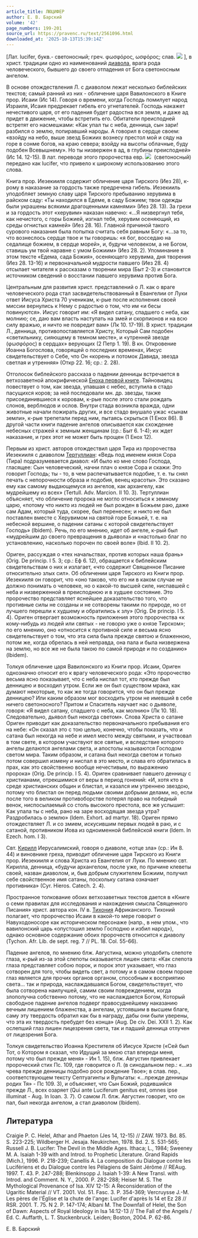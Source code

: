 ```yaml
---
article_title: ЛЮЦИФЕР
author: Е. В. Барский
volume: '42'
page_numbers: 199-201
source_url: https://pravenc.ru/text/2561096.html
downloaded_at: '2025-10-13T15:39:14Z'
---
```


[Лат. lucifer, букв.- светоносный; греч. φωσφόρος, ωσφόρος; слав. ![](https://pravenc.ru/char/26526/xe4xe5xedxedxe81xf6xe0/image.png) ], в христ. традиции одно из наименований [диавола](https://pravenc.ru/text/ДИАВОЛ.html), врага рода человеческого, бывшего до своего отпадения от Бога светоносным ангелом.

В основе отождествления Л. с диаволом лежат несколько библейских текстов; самый ранний из них - обличение царя Вавилонского в Книге прор. Исаии (Ис 14). Говоря о времени, когда Господь помилует народ Израиля, Исаия предрекает гибель его угнетателей. Господь накажет нечестивого царя, от его падения будет радостна вся земля, и даже ад придет в движение, чтобы встретить его. Обитатели преисподней встретят его насмешками: «Как упал ты с неба, денница, сын зари! разбился о землю, попиравший народы. А говорил в сердце своем: «взойду на небо, выше звезд Божиих вознесу престол мой и сяду на горе в сонме богов, на краю севера; взойду на высоты облачные, буду подобен Всевышнему». Но ты низвержен в ад, в глубины преисподней» (Ис 14. 12-15). В лат. переводе этого пророчества евр. ![](https://pravenc.ru/char/26062/hx7blEl/image.png)  (светоносный) передано как lucifer, что привело к широкому использованию этого слова.

Книга прор. Иезекииля содержит обличение царя Тирского (Иез 28), к-рому в наказание за гордость также предречена гибель. Иезекииль уподобляет земную славу царя Тирского пребыванию херувима в райском саду: «Ты находился в Едеме, в саду Божием; твои одежды были украшены всякими драгоценными камнями» (Иез 28. 13). За грехи и за гордость этот «херувим» наказан навечно: «...Я низвергнул тебя, как нечистого, с горы Божией, изгнал тебя, херувим осеняющий, из среды огнистых камней» (Иез 28. 16). Главной причиной такого сурового наказания была попытка считать себя равным Богу: «...за то, что вознеслось сердце твое и ты говоришь: «я бог, восседаю на седалище божием, в сердце морей», и, будучи человеком, а не Богом, ставишь ум твой наравне с умом Божиим» (Иез 28. 2). Упоминание в этом тексте «Едема, сада Божия», осеняющего херувима, дня творения (Иез 28. 13-16) и первоначальной мудрости павшего (Иез 28. 4) отсылает читателя к рассказам о творении мира (Быт 2-3) и становится источником сведений о восстании павшего херувима против Бога.

Центральным для развития христ. представлений о Л. как о враге человеческого рода стал засвидетельствованный в Евангелии от Луки ответ Иисуса Христа 70 ученикам, к-рые после исполнения своей миссии вернулись к Нему с радостью о том, что им «и бесы повинуются». Иисус говорит им: «Я видел сатану, спадшего с неба, как молнию; се, даю вам власть наступать на змей и скорпионов и на всю силу вражью, и ничто не повредит вам» (Лк 10. 17-19). В христ. традиции Л., денница, противопоставляется Христу, Который Сам подобен «светильнику, сияющему в темном месте», и «утренней звезде (φωσφόρος) в сердцах» верующих (2 Петр 1. 19). В кн. Откровение Иоанна Богослова, говорящей о последних временах, Иисус свидетельствует о Себе, что Он «корень и потомок Давида, звезда светлая и утренняя» (Откр 22. 16; ср.: 2. 28).

Отголосок библейского рассказа о падении денницы встречается в ветхозаветной апокрифической [Еноха первой книге](<https://pravenc.ru/text/Еноха первой книге.html>). Тайновидец повествует о том, как звезда, упавшая с небес, вступила в стадо пасущихся коров; за ней последовали мн. др. звезды, также присоединившиеся к коровам, к-рые после этого стали рождать слонов, верблюдов и ослов. Внутри стада возникла вражда, одни животные начали пожирать других, и все стадо внушало ужас «сынам земли», к-рые трепетали перед ним, пытаясь скрыться (1 Енох 86). В другой части книги падение ангелов описывается как схождение небесных стражей к земным женщинам (ср.: Быт 6. 1-4); их ждет наказание, и грех этот не может быть прощен (1 Енох 12).

Первым из христ. авторов отождествил царя Тира из пророчества Иезекииля с диаволом [Тертуллиан](https://pravenc.ru/text/Тертуллиан.html): «Ведь под именем князя Сора (Тира) подразумевается диавол: «И было ко мне слово Господа, гласящее: Сын человеческий, начни плач о князе Сора и скажи: Это говорит Господь; ты - то, в чем распечатывается подобие, т. е. ты снял печать с непорочности образа и подобия, венец красоты». Это сказано ему как самому выдающемуся из ангелов, как архангелу, как мудрейшему из всех» (Tertull. Adv. Marcion. II 10. 3). Тертуллиан объясняет, что обличение пророка не могло относиться к земному царю, «потому что никто из людей не был рожден в Божьем раю, даже сам Адам, который туда, скорее, был перенесен; и никто не был поставлен вместе с Херувимом на святой горе Божьей, т. е. на небесной вершине, о падении сатаны с которой свидетельствует Господь» (Ibidem). Речь, по его мнению, идет об ангеле, к-рый был «мудрейшим до своего превращения в дьявола» и «настолько благ по установлению, насколько порочен по своей воле» (Ibid. II 10. 2).

Ориген, рассуждая о «тех начальствах, против которых наша брань» (Orig. De princip. I 5. 3; ср.: Еф 6. 12), обращается к библейским свидетельствам о них и излагает, «что содержит Священное Писание относительно злых сил». Об обличении царя Тирского из Книги прор. Иезекииля он говорит, что «оно таково, что его ни в каком случае не должно понимать о человеке, но о какой-то высшей силе, ниспавшей с неба и низверженной в преисподнюю и в худшее состояние. Это пророчество представляет яснейшее доказательство того, что противные силы не созданы и не сотворены такими по природе, но от лучшего перешли к худшему и обратились к злу» (Orig. De princip. I 5. 4). Ориген отвергает возможность приложения этого пророчества «к кому-нибудь из людей или святых - не говорю уже о князе Тирском»; по его мнению, оно «относится к противной силе и весьма ясно свидетельствует о том, что эта сила была прежде святою и блаженною, потом же, когда обрелась в ней неправда, она пала и была низвержена на землю, но все же не была такою по самой природе и по созданию» (Ibidem).

Толкуя обличение царя Вавилонского из Книги прор. Исаии, Ориген однозначно относит его к врагу человеческого рода: «Это пророчество весьма ясно показывает, что с неба ниспал тот, кто прежде был денницею и восходил утром. Если же он был существом мрака, как думают некоторые, то как же тогда говорится, что он был прежде денницею? Или каким образом мог восходить утром не имевший в себе ничего светоносного? Притом и Спаситель научает нас о дьяволе, говоря: «Я видел сатану, спадшего с неба, как молнию» (Лк 10. 18). Следовательно, дьявол был некогда светом». Слова Христа о сатане Ориген приводит как доказательство первоначального пребывания его на небе: «Он сказал это с тою целью, конечно, чтобы показать, что и сатана был некогда на небе и имел место между святыми, и участвовал в том свете, в котором участвуют все святые, и вследствие которого ангелы делаются ангелами света, и апостолы называются Господом светом мира. Таким образом, и сатана был некогда светом и только потом совершил измену и ниспал в это место, и слава его обратилась в прах, как это свойственно вообще нечестивым, по выражению пророка» (Orig. De princip. I 5. 4). Ориген сравнивает павшего денницу с христианами, отрекшимися от веры в период гонений: «И, хотя кто в среде христианских общин и блистал, и казался им утреннею звездою, потому что блистал он перед людьми своими добрыми делами, но, если после того в великом противоборстве потерял право на победный венок, ниспосылаемый со столь высокого престола, все же услышит: Как упала ты с неба, рано на заре восходящая звезда утра? Раздробилась о землю» (Idem. Exhort. ad martyr. 18). Ориген прямо отождествляет Л. и со змием, искусившим первых людей в раю, и с сатаной, противником Иова из одноименной библейской книги (Idem. In Ezech. hom. I 3).

Свт. [Кирилл](https://pravenc.ru/text/Кирилл.html) Иерусалимский, говоря о диаволе, «отце зла» (ср.: Ин 8. 44) и виновнике греха, приводит обличение царя Тирского из Книги прор. Иезекииля и слова Христа из Евангелия от Луки. По мнению свт. Кирилла, денница, «будучи архангелом, после уже, по причине клеветы своей, назван диаволом, и, быв добрым служителем Божиим, получил себе свойственное имя сатаны, поскольку сатана означает противника» (Сyr. Hieros. Catech. 2. 4).

Пространное толкование обоих ветхозаветных текстов дается в «Книге о семи правилах для исследования и нахождения смысла Священного Писания» христ. автора кон. IV в. [Тихония](https://pravenc.ru/text/Тихоний.html) Африканского. Тихоний полагает, что пророчество Исаии в какой-то мере говорит о Навуходоносоре как историческом персонаже (напр., в нем упом., что вавилонский царь «опустошил землю Господню и избил народ»), однако основное содержание обоих пророчеств относится к диаволу (Tychon. Afr. Lib. de sept. reg. 7 // PL. 18. Col. 55-66).

Падение ангелов, по мнению блж. Августина, можно уподобить слепоте глаза, к-рый из-за этой слепоты оказывается лишен света: «Как слепота глаза представляет собою порок, и порок этот указывает, что глаз сотворен для того, чтобы видеть свет, а потому и в самом своем пороке глаз является для прочих органов органом, способным к восприятию света... так и природа, наслаждавшаяся Богом, свидетельствует, что была сотворена наилучшей, самим своим повреждением, когда злополучна собственно потому, что не наслаждается Богом, Который свободное падение ангелов подверг правосуднейшему наказанию вечным лишением блаженства, а ангелам, устоявшим в высшем благе, саму эту твердость обратил как бы в награду, дабы они были уверены, что эта их твердость пребудет без конца» (Aug. De civ. Dei. XXII 1. 2). Как ослепший глаз лишен лицезрения света, так и падший денница отлучен от лицезрения Бога.

Толкуя свидетельство Иоанна Крестителя об Иисусе Христе («Сей был Тот, о Котором я сказал, что Идущий за мною стал впереди меня, потому что был прежде меня» - Ин 1. 15), блж. Августин привлекает пророческий стих Пс. 109, где говорится о Л. (в синодальном пер.: «...из чрева прежде денницы подобно росе рождение Твое»; в слав. пер., соответствующем тексту Септуагинты и Вульгаты: «...прежде денницы родих Тя» - Пс 109. 3), и объясняет, что Сын Божий, родившийся прежде Л., всех озаряет (Qui ante Luciferum genitus est, omnes ipse illuminat - Aug. In Ioan. 3. 7). О самом Л. блж. Августин говорит, что он пал, был некогда ангелом, а стал диаволом (Ibidem).

## Литература

Craigie P. C. Helel, Athar and Phaeton (Jes 14, 12-15) // ZAW. 1973. Bd. 85. S. 223-225; Wildberger H. Jesaja. Neukirchen, 1978. Bd. 2. S. 531-565; Russell J. B. Lucifer: The Devil in the Middle Ages. Ithaca; L., 1984; Sweeney M. A. Isaiah 1-39 with and Introd. to Prophetic Literature. Grand Rapids (Mich.), 1996. P. 218-239; Canellis A. La composition du Dialogue contre les Lucifériens et du Dialogue contre les Pélagiens de Saint Jérôme // REAug. 1997. T. 43. P. 247-288; Blenkinsopp J. Isaiah 1-39: A New Transl. with Introd. and Comment. N. Y., 2000. P. 282-288; Heiser M. S. The Mythological Provenance of Isa. XIV 12-15: A Reconsideration of the Ugaritic Material // VT. 2001. Vol. 51. Fasc. 3. P. 354-369; Vercruysse J.-M. Les pères de l'Église et la chute de l'ange: Lucifer d'après Is 14 et Ez 28 // RSR. 2001. T. 75. N 2. P. 147-174; Albani M. The Downfall of Helel, the Son of Dawn: Aspects of Royal Ideology in Isa 14:12-13 // The Fall of the Angels / Ed. C. Auffarth, L. T. Stuckenbruck. Leiden; Boston, 2004. P. 62-86.

Е. В. Барский
